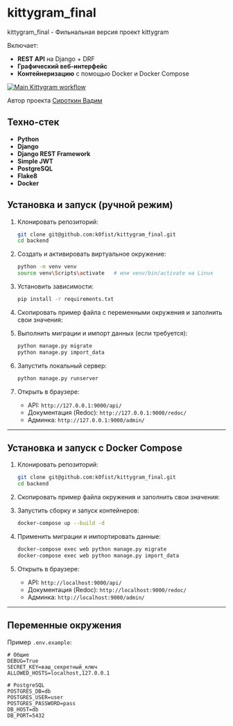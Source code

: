 # kittygram_final
kittygram_final - Фильнальная версия проект kittygram

Включает:

- **REST API** на Django + DRF
- **Графический веб-интерфейс**
- **Контейнеризацию** с помощью Docker и Docker Compose

[![Main Kittygram workflow](https://github.com/k0fist/kittygram_final/actions/workflows/main.yml/badge.svg)](https://github.com/k0fist/kittygram_final/actions/workflows/main.yml)

Автор проекта [Сироткин Вадим](https://github.com/k0fist)

## Техно-стек

- **Python** 
- **Django** 
- **Django REST Framework** 
- **Simple JWT** 
- **PostgreSQL** 
- **Flake8**
- **Docker**

## Установка и запуск (ручной режим)

1. Клонировать репозиторий:
   ```bash
   git clone git@github.com:k0fist/kittygram_final.git
   cd backend
   ```
2. Создать и активировать виртуальное окружение:
   ```bash
   python -m venv venv
   source venv\Scripts\activate   # или venv/bin/activate на Linux
   ```
3. Установить зависимости:
   ```bash
   pip install -r requirements.txt
   ```
4. Скопировать пример файла с переменными окружения и заполнить свои значения:

5. Выполнить миграции и импорт данных (если требуется):
   ```bash
   python manage.py migrate
   python manage.py import_data
   ```
6. Запустить локальный сервер:
   ```bash
   python manage.py runserver
   ```
7. Открыть в браузере:
   - API: `http://127.0.0.1:9000/api/`
   - Документация (Redoc): `http://127.0.0.1:9000/redoc/`
   - Админка: `http://127.0.0.1:9000/admin/`

---

## Установка и запуск с Docker Compose

1. Клонировать репозиторий:
   ```bash
   git clone git@github.com:k0fist/kittygram_final.git
   cd backend
   ```
2. Скопировать пример файла окружения и заполнить свои значения:

3. Запустить сборку и запуск контейнеров:
   ```bash
   docker-compose up --build -d
   ```
4. Применить миграции и импортировать данные:
   ```bash
   docker-compose exec web python manage.py migrate
   docker-compose exec web python manage.py import_data
   ```
5. Открыть в браузере:
   - API: `http://localhost:9000/api/`
   - Документация (Redoc): `http://localhost:9000/redoc/`
   - Админка: `http://localhost:9000/admin/`

---

## Переменные окружения

Пример `.env.example`:

```dotenv
# Общие
DEBUG=True
SECRET_KEY=ваш_секретный_ключ
ALLOWED_HOSTS=localhost,127.0.0.1

# PostgreSQL
POSTGRES_DB=db
POSTGRES_USER=user
POSTGRES_PASSWORD=pass
DB_HOST=db
DB_PORT=5432
